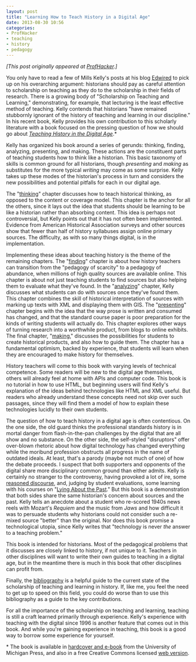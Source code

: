 ```yaml
---
layout: post
title: "Learning How to Teach History in a Digital Age"
date: 2013-08-30 10:56
categories: 
- ProfHacker
- teaching
- history
- pedagogy
---
```


*[This post originally appeared at [ProfHacker][].]*

You only have to read a few of Mills Kelly's posts at his blog
[Edwired][] to pick up on his overarching argument: historians should
pay as careful attention to scholarship on teaching as they do to the
scholarship in their fields of research. There is a growing body of
"Scholarship on Teaching and Learning," demonstrating, for example, that
lecturing is the least effective method of teaching. Kelly contends that
historians "have remained stubbornly ignorant of the history of teaching
and learning in our discipline." In his recent book, Kelly provides his
own contribution to this scholarly literature with a book focused on the
pressing question of how we should go about *[Teaching History in the
Digital Age][]*.\*

Kelly has organized his book around a series of gerunds: thinking,
finding, analyzing, presenting, and making. These actions are the
constituent parts of teaching students how to think like a historian.
This basic taxonomy of skills is common ground for all historians,
though *presenting* and *making* as substitutes for the more typical
*writing* may come as some surprise. Kelly takes up these modes of the
historian's process in turn and considers the new possibilities and
potential pitfalls for each in our digital age.

The "[thinking][]" chapter discusses how to teach historical thinking,
as opposed to the content or coverage model. This chapter is the anchor
for all the others, since it lays out the idea that students should be
learning to be like a historian rather than absorbing content. This idea
is perhaps not controversial, but Kelly points out that it has not often
been implemented. Evidence from American Historical Association surveys
and other sources show that fewer than half of history syllabuses assign
online primary sources. The difficulty, as with so many things digital,
is in the implementation.

Implementing these ideas about teaching history is the theme of the
remaining chapters. The "[finding][]" chapter is about how history
teachers can transition from the "pedagogy of scarcity" to a pedagogy of
abundance, when millions of high quality sources are available online.
This chapter is about not just teaching students to find sources but
also helping them to evaluate what they've found. In the "[analyzing][]"
chapter, Kelly discusses what students can do with sources once they've
found them. This chapter combines the skill of historical interpretation
of sources with marking up texts with XML and displaying them with GIS.
The "[presenting][]" chapter begins with the idea that the way prose is
written and consumed has changed, and that the standard course paper is
poor preparation for the kinds of writing students will actually do.
This chapter explores other ways of turning research into a worthwhile
product, from blogs to online exhibits. The final chapter, "[making][],"
discusses the possibilities for students to create historical products,
and also how to guide them. The chapter has a fundamental optimism,
backed by experience, that students will learn when they are encouraged
to make history for themselves.

History teachers will come to this book with varying levels of technical
competence. Some readers will be new to the digital age themselves,
others will already feel at home with APIs and computer code. This book
is no tutorial in how to use HTML, but beginning users will find Kelly's
explanation of the ideas behind technologies like HTML and XML useful.
But readers who already understand these concepts need not skip over
such passages, since they will find them a model of how to explain these
technologies lucidly to their own students.

The question of how to teach history in a digital age is often
contentious. On the one side, the old guard thinks the professional
standards history is in mortal danger from flash-in-the-pan challenges
by the digital that are all show and no substance. On the other side,
the self-styled "disruptors" offer over-blown rhetoric about how digital
technology has changed everything while the moribund profession
obstructs all progress in the name of outdated ideals. At least, that's
a parody (maybe not much of one) of how the debate proceeds. I suspect
that both supporters and opponents of the digital share more
disciplinary common ground than either admits. Kelly is certainly no
stranger to the controversy, having provoked a lot of ire, some
[reasoned discourse][], and, judging by student evaluations, some
learning with his courses on "[Lying About the Past][]." But this book
is a demonstration that both sides share the same historian's concern
about sources and the past. Kelly tells an anecdote about a student who
re-scored 1940s news reels with Mozart's *Requiem* and the music from
*Jaws* and how difficult it was to persuade students why historians
could not consider such a re-mixed source "better" than the original.
Nor does this book promise a technological utopia, since Kelly writes
that "technology is never *the* answer to a teaching problem."

This book is intended for historians. Most of the pedagogical problems
that it discusses are closely linked to history, if not unique to it.
Teachers in other disciplines will want to write their own guides to
teaching in a digital age, but in the meantime there is much in this
book that other disciplines can profit from.

Finally, the [bibliography][] is a helpful guide to the current state of
the scholarship of teaching and learning in history. If, like me, you
feel the need to get up to speed on this field, you could do worse than
to use this bibliography as a guide to the key contributions.

For all the importance of the scholarship on teaching and learning,
teaching is still a craft learned primarily through experience. Kelly's
experience with teaching with the digital since 1996 is another feature
that comes out in this book. And while you're gaining experience in
teaching, this book is a good way to borrow some experience for
yourself.

\* The book is available in [hardcover and e-book][] from the University
of Michigan Press, and also in a free Creative Commons licensed [web
version][].

  [ProfHacker]: http://chronicle.com/blogs/profhacker/learning-how-to-teach-history-in-a-digital-age/51875
  [Edwired]: http://edwired.org/
  [Teaching History in the Digital Age]: http://www.digitalculture.org/books/teaching-history-in-the-digital-age/
  [thinking]: http://quod.lib.umich.edu/d/dh/12146032.0001.001/1:5/--teaching-history-in-the-digital-age?g=dculture;rgn=div1;view=fulltext;xc=1
  [finding]: http://quod.lib.umich.edu/d/dh/12146032.0001.001/1:6/--teaching-history-in-the-digital-age?g=dculture;rgn=div1;view=fulltext;xc=1
  [analyzing]: http://quod.lib.umich.edu/d/dh/12146032.0001.001/1:7/--teaching-history-in-the-digital-age?g=dculture;rgn=div1;view=fulltext;xc=1
  [presenting]: http://quod.lib.umich.edu/d/dh/12146032.0001.001/1:8/--teaching-history-in-the-digital-age?g=dculture;rgn=div1;view=fulltext;xc=1
  [making]: http://quod.lib.umich.edu/d/dh/12146032.0001.001/1:9/--teaching-history-in-the-digital-age?g=dculture;rgn=div1;view=fulltext;xc=1
  [reasoned discourse]: http://www.theatlantic.com/technology/archive/2012/05/how-the-professor-who-fooled-wikipedia-got-caught-by-reddit/257134/
  [Lying About the Past]: http://globalaffairs.gmu.edu/courses/1124/course_sections/6500
  [bibliography]: http://quod.lib.umich.edu/d/dh/12146032.0001.001/1:12/--teaching-history-in-the-digital-age?g=dculture;rgn=div1;view=fulltext;xc=1
  [hardcover and e-book]: http://www.press.umich.edu/5535741/teaching_history_in_the_digital_age
  [web version]: http://quod.lib.umich.edu/cgi/t/text/text-idx?cc=dh;c=dh;idno=12146032.0001.001;rgn=full%20text;view=toc;xc=1;g=dculture
